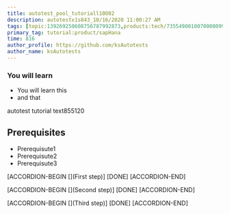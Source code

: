 ```yaml
---
title: autotest_pool_tutoriall10O02
description: autotestx1s843_10/16/2020 11:00:27 AM
tags: [topic:139269250608756787992873,products:tech/73554900100700000996,tutorial:experience/advanced]
primary_tag: tutorial:product/sapHana
time: 816
author_profile: https://github.com/ksAutotests
author_name: ksAutotests
---
```

### You will learn
- You will learn this
- and that

autotest tutorial text855120

## Prerequisites
- Prerequisute1
- Prerequisute2
- Prerequisute3

[ACCORDION-BEGIN [](First step)]
[DONE]
[ACCORDION-END]

[ACCORDION-BEGIN [](Second step)]
[DONE]
[ACCORDION-END]

[ACCORDION-BEGIN [](Third step)]
[DONE]
[ACCORDION-END]

